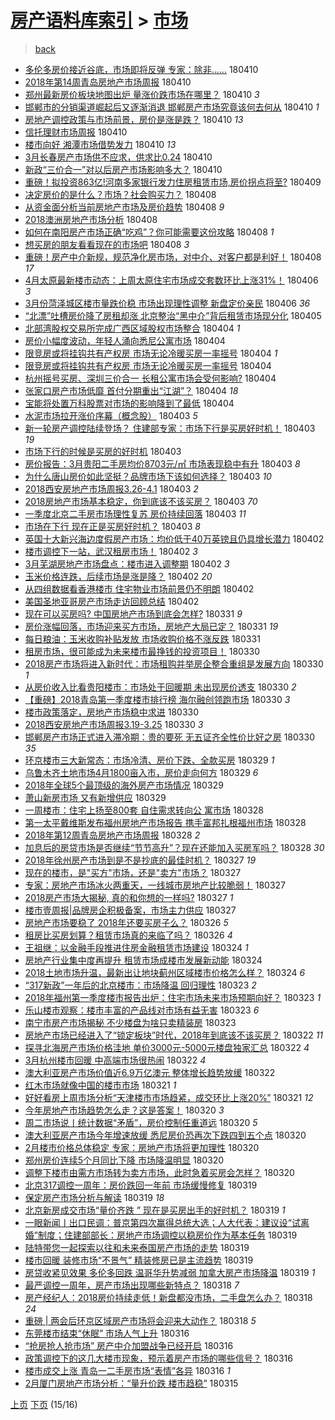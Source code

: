 [房产语料库索引](../../README.md)  > [市场](市场.md)
====
> [back](../README.md)

- [多伦多房价接近谷底，市场即将反弹 专家：除非……](http://jkwz.applinzi.com/ittc/7090476977998005258.html#%E5%A4%9A%E4%BC%A6%E5%A4%9A%E6%88%BF%E4%BB%B7%E6%8E%A5%E8%BF%91%E8%B0%B7%E5%BA%95%EF%BC%8C%E5%B8%82%E5%9C%BA%E5%8D%B3%E5%B0%86%E5%8F%8D%E5%BC%B9+%E4%B8%93%E5%AE%B6%EF%BC%9A%E9%99%A4%E9%9D%9E%E2%80%A6%E2%80%A6) 180410  
- [2018年第14周青岛房地产市场周报](http://jkwz.applinzi.com/ittc/7090403449051284491.html#2018%E5%B9%B4%E7%AC%AC14%E5%91%A8%E9%9D%92%E5%B2%9B%E6%88%BF%E5%9C%B0%E4%BA%A7%E5%B8%82%E5%9C%BA%E5%91%A8%E6%8A%A5) 180410  
- [郑州最新房价板块地图出炉 量涨价跌市场在哪里？](http://jkwz.applinzi.com/ittc/7090384085258339339.html#%E9%83%91%E5%B7%9E%E6%9C%80%E6%96%B0%E6%88%BF%E4%BB%B7%E6%9D%BF%E5%9D%97%E5%9C%B0%E5%9B%BE%E5%87%BA%E7%82%89+%E9%87%8F%E6%B6%A8%E4%BB%B7%E8%B7%8C%E5%B8%82%E5%9C%BA%E5%9C%A8%E5%93%AA%E9%87%8C%EF%BC%9F) 180410 *3* 
- [邯郸市的分销渠道崛起后又逐渐消退 邯郸房产市场究竟该何去何从](http://jkwz.applinzi.com/ittc/7090296847753282567.html#%E9%82%AF%E9%83%B8%E5%B8%82%E7%9A%84%E5%88%86%E9%94%80%E6%B8%A0%E9%81%93%E5%B4%9B%E8%B5%B7%E5%90%8E%E5%8F%88%E9%80%90%E6%B8%90%E6%B6%88%E9%80%80+%E9%82%AF%E9%83%B8%E6%88%BF%E4%BA%A7%E5%B8%82%E5%9C%BA%E7%A9%B6%E7%AB%9F%E8%AF%A5%E4%BD%95%E5%8E%BB%E4%BD%95%E4%BB%8E) 180410 *1* 
- [房地产调控政策与市场前景，房价是涨是跌？](http://jkwz.applinzi.com/ittc/7090286022455985168.html#%E6%88%BF%E5%9C%B0%E4%BA%A7%E8%B0%83%E6%8E%A7%E6%94%BF%E7%AD%96%E4%B8%8E%E5%B8%82%E5%9C%BA%E5%89%8D%E6%99%AF%EF%BC%8C%E6%88%BF%E4%BB%B7%E6%98%AF%E6%B6%A8%E6%98%AF%E8%B7%8C%EF%BC%9F) 180410 *13* 
- [信托理财市场周报](http://jkwz.applinzi.com/ittc/7090285720302519312.html#%E4%BF%A1%E6%89%98%E7%90%86%E8%B4%A2%E5%B8%82%E5%9C%BA%E5%91%A8%E6%8A%A5) 180410  
- [楼市向好 湘潭市场借势发力](http://jkwz.applinzi.com/ittc/7090279007977473040.html#%E6%A5%BC%E5%B8%82%E5%90%91%E5%A5%BD+%E6%B9%98%E6%BD%AD%E5%B8%82%E5%9C%BA%E5%80%9F%E5%8A%BF%E5%8F%91%E5%8A%9B) 180410 *13* 
- [3月长春房产市场供不应求，供求比0.24](http://jkwz.applinzi.com/ittc/7090271972087038983.html#3%E6%9C%88%E9%95%BF%E6%98%A5%E6%88%BF%E4%BA%A7%E5%B8%82%E5%9C%BA%E4%BE%9B%E4%B8%8D%E5%BA%94%E6%B1%82%EF%BC%8C%E4%BE%9B%E6%B1%82%E6%AF%940.24) 180410  
- [新政“三价合一”对以后房产市场影响多大？](http://jkwz.applinzi.com/ittc/7090068575199167494.html#%E6%96%B0%E6%94%BF%E2%80%9C%E4%B8%89%E4%BB%B7%E5%90%88%E4%B8%80%E2%80%9D%E5%AF%B9%E4%BB%A5%E5%90%8E%E6%88%BF%E4%BA%A7%E5%B8%82%E5%9C%BA%E5%BD%B1%E5%93%8D%E5%A4%9A%E5%A4%A7%EF%BC%9F) 180410  
- [重磅！拟投资863亿!河南多家银行发力住房租赁市场,房价拐点将至?](http://jkwz.applinzi.com/ittc/7090028123280376842.html#%E9%87%8D%E7%A3%85%EF%BC%81%E6%8B%9F%E6%8A%95%E8%B5%84863%E4%BA%BF%21%E6%B2%B3%E5%8D%97%E5%A4%9A%E5%AE%B6%E9%93%B6%E8%A1%8C%E5%8F%91%E5%8A%9B%E4%BD%8F%E6%88%BF%E7%A7%9F%E8%B5%81%E5%B8%82%E5%9C%BA%2C%E6%88%BF%E4%BB%B7%E6%8B%90%E7%82%B9%E5%B0%86%E8%87%B3%3F) 180409  
- [决定房价的是什么？市场？社会购买力？](http://jkwz.applinzi.com/ittc/7089731440189375505.html#%E5%86%B3%E5%AE%9A%E6%88%BF%E4%BB%B7%E7%9A%84%E6%98%AF%E4%BB%80%E4%B9%88%EF%BC%9F%E5%B8%82%E5%9C%BA%EF%BC%9F%E7%A4%BE%E4%BC%9A%E8%B4%AD%E4%B9%B0%E5%8A%9B%EF%BC%9F) 180408  
- [从资金面分析当前房地产市场及房价趋势](http://jkwz.applinzi.com/ittc/7089714259003180049.html#%E4%BB%8E%E8%B5%84%E9%87%91%E9%9D%A2%E5%88%86%E6%9E%90%E5%BD%93%E5%89%8D%E6%88%BF%E5%9C%B0%E4%BA%A7%E5%B8%82%E5%9C%BA%E5%8F%8A%E6%88%BF%E4%BB%B7%E8%B6%8B%E5%8A%BF) 180408 *9* 
- [2018澳洲房地产市场分析](http://jkwz.applinzi.com/ittc/7089667493545378826.html#2018%E6%BE%B3%E6%B4%B2%E6%88%BF%E5%9C%B0%E4%BA%A7%E5%B8%82%E5%9C%BA%E5%88%86%E6%9E%90) 180408  
- [如何在南阳房产市场正确“吃鸡”？你可能需要这份攻略](http://jkwz.applinzi.com/ittc/7089602494055580688.html#%E5%A6%82%E4%BD%95%E5%9C%A8%E5%8D%97%E9%98%B3%E6%88%BF%E4%BA%A7%E5%B8%82%E5%9C%BA%E6%AD%A3%E7%A1%AE%E2%80%9C%E5%90%83%E9%B8%A1%E2%80%9D%EF%BC%9F%E4%BD%A0%E5%8F%AF%E8%83%BD%E9%9C%80%E8%A6%81%E8%BF%99%E4%BB%BD%E6%94%BB%E7%95%A5) 180408 *1* 
- [想买房的朋友看看现在的市场吧](http://jkwz.applinzi.com/ittc/7089600194146731014.html#%E6%83%B3%E4%B9%B0%E6%88%BF%E7%9A%84%E6%9C%8B%E5%8F%8B%E7%9C%8B%E7%9C%8B%E7%8E%B0%E5%9C%A8%E7%9A%84%E5%B8%82%E5%9C%BA%E5%90%A7) 180408 *3* 
- [重磅！房产中介新规，规范净化房市场，对中介、对客户都是利好！](http://jkwz.applinzi.com/ittc/7089541784915149835.html#%E9%87%8D%E7%A3%85%EF%BC%81%E6%88%BF%E4%BA%A7%E4%B8%AD%E4%BB%8B%E6%96%B0%E8%A7%84%EF%BC%8C%E8%A7%84%E8%8C%83%E5%87%80%E5%8C%96%E6%88%BF%E5%B8%82%E5%9C%BA%EF%BC%8C%E5%AF%B9%E4%B8%AD%E4%BB%8B%E3%80%81%E5%AF%B9%E5%AE%A2%E6%88%B7%E9%83%BD%E6%98%AF%E5%88%A9%E5%A5%BD%EF%BC%81) 180408 *17* 
- [4月太原最新楼市动态：上周太原住宅市场成交套数环比上涨31%！](http://jkwz.applinzi.com/ittc/7088904106062382096.html#4%E6%9C%88%E5%A4%AA%E5%8E%9F%E6%9C%80%E6%96%B0%E6%A5%BC%E5%B8%82%E5%8A%A8%E6%80%81%EF%BC%9A%E4%B8%8A%E5%91%A8%E5%A4%AA%E5%8E%9F%E4%BD%8F%E5%AE%85%E5%B8%82%E5%9C%BA%E6%88%90%E4%BA%A4%E5%A5%97%E6%95%B0%E7%8E%AF%E6%AF%94%E4%B8%8A%E6%B6%A831%25%EF%BC%81) 180406 *3* 
- [3月份菏泽城区楼市量跌价稳  市场出现理性调整  新盘定价亲民](http://jkwz.applinzi.com/ittc/7088814549249819665.html#3%E6%9C%88%E4%BB%BD%E8%8F%8F%E6%B3%BD%E5%9F%8E%E5%8C%BA%E6%A5%BC%E5%B8%82%E9%87%8F%E8%B7%8C%E4%BB%B7%E7%A8%B3++%E5%B8%82%E5%9C%BA%E5%87%BA%E7%8E%B0%E7%90%86%E6%80%A7%E8%B0%83%E6%95%B4++%E6%96%B0%E7%9B%98%E5%AE%9A%E4%BB%B7%E4%BA%B2%E6%B0%91) 180406 *36* 
- [“北漂”吐槽房价降了房租却涨 北京整治“黑中介”背后租赁市场现分化](http://jkwz.applinzi.com/ittc/7088415328117982224.html#%E2%80%9C%E5%8C%97%E6%BC%82%E2%80%9D%E5%90%90%E6%A7%BD%E6%88%BF%E4%BB%B7%E9%99%8D%E4%BA%86%E6%88%BF%E7%A7%9F%E5%8D%B4%E6%B6%A8+%E5%8C%97%E4%BA%AC%E6%95%B4%E6%B2%BB%E2%80%9C%E9%BB%91%E4%B8%AD%E4%BB%8B%E2%80%9D%E8%83%8C%E5%90%8E%E7%A7%9F%E8%B5%81%E5%B8%82%E5%9C%BA%E7%8E%B0%E5%88%86%E5%8C%96) 180405  
- [北部湾股权交易所完成广西区域股权市场整合](http://jkwz.applinzi.com/ittc/7088211449753371654.html#%E5%8C%97%E9%83%A8%E6%B9%BE%E8%82%A1%E6%9D%83%E4%BA%A4%E6%98%93%E6%89%80%E5%AE%8C%E6%88%90%E5%B9%BF%E8%A5%BF%E5%8C%BA%E5%9F%9F%E8%82%A1%E6%9D%83%E5%B8%82%E5%9C%BA%E6%95%B4%E5%90%88) 180404 *1* 
- [房价小幅度波动，年轻人涌向悉尼公寓市场](http://jkwz.applinzi.com/ittc/7088138433849721862.html#%E6%88%BF%E4%BB%B7%E5%B0%8F%E5%B9%85%E5%BA%A6%E6%B3%A2%E5%8A%A8%EF%BC%8C%E5%B9%B4%E8%BD%BB%E4%BA%BA%E6%B6%8C%E5%90%91%E6%82%89%E5%B0%BC%E5%85%AC%E5%AF%93%E5%B8%82%E5%9C%BA) 180404  
- [限竞房或将挂钩共有产权房 市场无论冷暖买房一率摇号](http://jkwz.applinzi.com/ittc/7088085187177219088.html#%E9%99%90%E7%AB%9E%E6%88%BF%E6%88%96%E5%B0%86%E6%8C%82%E9%92%A9%E5%85%B1%E6%9C%89%E4%BA%A7%E6%9D%83%E6%88%BF+%E5%B8%82%E5%9C%BA%E6%97%A0%E8%AE%BA%E5%86%B7%E6%9A%96%E4%B9%B0%E6%88%BF%E4%B8%80%E7%8E%87%E6%91%87%E5%8F%B7) 180404 *1* 
- [限竞房或将挂钩共有产权房 市场无论冷暖买房一率摇号](http://jkwz.applinzi.com/ittc/7088085184274760715.html#%E9%99%90%E7%AB%9E%E6%88%BF%E6%88%96%E5%B0%86%E6%8C%82%E9%92%A9%E5%85%B1%E6%9C%89%E4%BA%A7%E6%9D%83%E6%88%BF+%E5%B8%82%E5%9C%BA%E6%97%A0%E8%AE%BA%E5%86%B7%E6%9A%96%E4%B9%B0%E6%88%BF%E4%B8%80%E7%8E%87%E6%91%87%E5%8F%B7) 180404  
- [杭州摇号买房、深圳三价合一 长租公寓市场会受何影响?](http://jkwz.applinzi.com/ittc/7088069744219653126.html#%E6%9D%AD%E5%B7%9E%E6%91%87%E5%8F%B7%E4%B9%B0%E6%88%BF%E3%80%81%E6%B7%B1%E5%9C%B3%E4%B8%89%E4%BB%B7%E5%90%88%E4%B8%80+%E9%95%BF%E7%A7%9F%E5%85%AC%E5%AF%93%E5%B8%82%E5%9C%BA%E4%BC%9A%E5%8F%97%E4%BD%95%E5%BD%B1%E5%93%8D%3F) 180404  
- [张家口房产市场低靡 首付分期重出“江湖”？](http://jkwz.applinzi.com/ittc/7088036324097655819.html#%E5%BC%A0%E5%AE%B6%E5%8F%A3%E6%88%BF%E4%BA%A7%E5%B8%82%E5%9C%BA%E4%BD%8E%E9%9D%A1+%E9%A6%96%E4%BB%98%E5%88%86%E6%9C%9F%E9%87%8D%E5%87%BA%E2%80%9C%E6%B1%9F%E6%B9%96%E2%80%9D%EF%BC%9F) 180404 *18* 
- [宝能将处置万科股票对市场的影响降到了最低](http://jkwz.applinzi.com/ittc/7088034684758131718.html#%E5%AE%9D%E8%83%BD%E5%B0%86%E5%A4%84%E7%BD%AE%E4%B8%87%E7%A7%91%E8%82%A1%E7%A5%A8%E5%AF%B9%E5%B8%82%E5%9C%BA%E7%9A%84%E5%BD%B1%E5%93%8D%E9%99%8D%E5%88%B0%E4%BA%86%E6%9C%80%E4%BD%8E) 180404  
- [水泥市场拉开涨价序幕（概念股）](http://jkwz.applinzi.com/ittc/7087842897573708817.html#%E6%B0%B4%E6%B3%A5%E5%B8%82%E5%9C%BA%E6%8B%89%E5%BC%80%E6%B6%A8%E4%BB%B7%E5%BA%8F%E5%B9%95%EF%BC%88%E6%A6%82%E5%BF%B5%E8%82%A1%EF%BC%89) 180403 *5* 
- [新一轮房产调控陆续登场？ 住建部专家：市场下行是买房好时机！](http://jkwz.applinzi.com/ittc/7087811060331709446.html#%E6%96%B0%E4%B8%80%E8%BD%AE%E6%88%BF%E4%BA%A7%E8%B0%83%E6%8E%A7%E9%99%86%E7%BB%AD%E7%99%BB%E5%9C%BA%EF%BC%9F+%E4%BD%8F%E5%BB%BA%E9%83%A8%E4%B8%93%E5%AE%B6%EF%BC%9A%E5%B8%82%E5%9C%BA%E4%B8%8B%E8%A1%8C%E6%98%AF%E4%B9%B0%E6%88%BF%E5%A5%BD%E6%97%B6%E6%9C%BA%EF%BC%81) 180403 *19* 
- [市场下行的时候是买房的好时机](http://jkwz.applinzi.com/ittc/7087802787260007435.html#%E5%B8%82%E5%9C%BA%E4%B8%8B%E8%A1%8C%E7%9A%84%E6%97%B6%E5%80%99%E6%98%AF%E4%B9%B0%E6%88%BF%E7%9A%84%E5%A5%BD%E6%97%B6%E6%9C%BA) 180403  
- [房价报告：3月贵阳二手房均价8703元/㎡ 市场表现稳中有升](http://jkwz.applinzi.com/ittc/7087791185785783307.html#%E6%88%BF%E4%BB%B7%E6%8A%A5%E5%91%8A%EF%BC%9A3%E6%9C%88%E8%B4%B5%E9%98%B3%E4%BA%8C%E6%89%8B%E6%88%BF%E5%9D%87%E4%BB%B78703%E5%85%83%2F%E3%8E%A1+%E5%B8%82%E5%9C%BA%E8%A1%A8%E7%8E%B0%E7%A8%B3%E4%B8%AD%E6%9C%89%E5%8D%87) 180403 *8* 
- [为什么唐山房价如此坚挺？品牌市场下该如何选择？](http://jkwz.applinzi.com/ittc/7087787233409238022.html#%E4%B8%BA%E4%BB%80%E4%B9%88%E5%94%90%E5%B1%B1%E6%88%BF%E4%BB%B7%E5%A6%82%E6%AD%A4%E5%9D%9A%E6%8C%BA%EF%BC%9F%E5%93%81%E7%89%8C%E5%B8%82%E5%9C%BA%E4%B8%8B%E8%AF%A5%E5%A6%82%E4%BD%95%E9%80%89%E6%8B%A9%EF%BC%9F) 180403 *10* 
- [2018西安房地产市场周报3.26-4.1](http://jkwz.applinzi.com/ittc/7087771362951431178.html#2018%E8%A5%BF%E5%AE%89%E6%88%BF%E5%9C%B0%E4%BA%A7%E5%B8%82%E5%9C%BA%E5%91%A8%E6%8A%A53.26-4.1) 180403 *2* 
- [2018房地产市场基本稳定，你到底该不该买房？](http://jkwz.applinzi.com/ittc/7087738000350118919.html#2018%E6%88%BF%E5%9C%B0%E4%BA%A7%E5%B8%82%E5%9C%BA%E5%9F%BA%E6%9C%AC%E7%A8%B3%E5%AE%9A%EF%BC%8C%E4%BD%A0%E5%88%B0%E5%BA%95%E8%AF%A5%E4%B8%8D%E8%AF%A5%E4%B9%B0%E6%88%BF%EF%BC%9F) 180403 *70* 
- [一季度北京二手房市场理性复苏 房价持续回落](http://jkwz.applinzi.com/ittc/7087693109985281040.html#%E4%B8%80%E5%AD%A3%E5%BA%A6%E5%8C%97%E4%BA%AC%E4%BA%8C%E6%89%8B%E6%88%BF%E5%B8%82%E5%9C%BA%E7%90%86%E6%80%A7%E5%A4%8D%E8%8B%8F+%E6%88%BF%E4%BB%B7%E6%8C%81%E7%BB%AD%E5%9B%9E%E8%90%BD) 180403 *11* 
- [市场在下行 现在正是买房好时机？](http://jkwz.applinzi.com/ittc/7087686836266992651.html#%E5%B8%82%E5%9C%BA%E5%9C%A8%E4%B8%8B%E8%A1%8C+%E7%8E%B0%E5%9C%A8%E6%AD%A3%E6%98%AF%E4%B9%B0%E6%88%BF%E5%A5%BD%E6%97%B6%E6%9C%BA%EF%BC%9F) 180403 *8* 
- [英国十大新兴海边度假房产市场：均价低于40万英镑且仍具增长潜力](http://jkwz.applinzi.com/ittc/7087446368954352647.html#%E8%8B%B1%E5%9B%BD%E5%8D%81%E5%A4%A7%E6%96%B0%E5%85%B4%E6%B5%B7%E8%BE%B9%E5%BA%A6%E5%81%87%E6%88%BF%E4%BA%A7%E5%B8%82%E5%9C%BA%EF%BC%9A%E5%9D%87%E4%BB%B7%E4%BD%8E%E4%BA%8E40%E4%B8%87%E8%8B%B1%E9%95%91%E4%B8%94%E4%BB%8D%E5%85%B7%E5%A2%9E%E9%95%BF%E6%BD%9C%E5%8A%9B) 180402  
- [楼市调控下一站，武汉租房市场！](http://jkwz.applinzi.com/ittc/7087438341048108039.html#%E6%A5%BC%E5%B8%82%E8%B0%83%E6%8E%A7%E4%B8%8B%E4%B8%80%E7%AB%99%EF%BC%8C%E6%AD%A6%E6%B1%89%E7%A7%9F%E6%88%BF%E5%B8%82%E5%9C%BA%EF%BC%81) 180402 *3* 
- [3月芜湖房地产市场盘点：楼市进入调整期](http://jkwz.applinzi.com/ittc/7087344026225476615.html#3%E6%9C%88%E8%8A%9C%E6%B9%96%E6%88%BF%E5%9C%B0%E4%BA%A7%E5%B8%82%E5%9C%BA%E7%9B%98%E7%82%B9%EF%BC%9A%E6%A5%BC%E5%B8%82%E8%BF%9B%E5%85%A5%E8%B0%83%E6%95%B4%E6%9C%9F) 180402 *3* 
- [玉米价格连跌，后续市场是涨是降？](http://jkwz.applinzi.com/ittc/7087342778424230928.html#%E7%8E%89%E7%B1%B3%E4%BB%B7%E6%A0%BC%E8%BF%9E%E8%B7%8C%EF%BC%8C%E5%90%8E%E7%BB%AD%E5%B8%82%E5%9C%BA%E6%98%AF%E6%B6%A8%E6%98%AF%E9%99%8D%EF%BC%9F) 180402 *20* 
- [从四组数据看香港楼市 住宅物业市场前景仍不明朗](http://jkwz.applinzi.com/ittc/7087281073828660234.html#%E4%BB%8E%E5%9B%9B%E7%BB%84%E6%95%B0%E6%8D%AE%E7%9C%8B%E9%A6%99%E6%B8%AF%E6%A5%BC%E5%B8%82+%E4%BD%8F%E5%AE%85%E7%89%A9%E4%B8%9A%E5%B8%82%E5%9C%BA%E5%89%8D%E6%99%AF%E4%BB%8D%E4%B8%8D%E6%98%8E%E6%9C%97) 180402  
- [美国圣地亚哥房产市场走访回顾总结](http://jkwz.applinzi.com/ittc/7087261196082480144.html#%E7%BE%8E%E5%9B%BD%E5%9C%A3%E5%9C%B0%E4%BA%9A%E5%93%A5%E6%88%BF%E4%BA%A7%E5%B8%82%E5%9C%BA%E8%B5%B0%E8%AE%BF%E5%9B%9E%E9%A1%BE%E6%80%BB%E7%BB%93) 180402  
- [现在可以买房吗? 中国房地产市场到底会怎样?](http://jkwz.applinzi.com/ittc/7086748365092291590.html#%E7%8E%B0%E5%9C%A8%E5%8F%AF%E4%BB%A5%E4%B9%B0%E6%88%BF%E5%90%97%3F+%E4%B8%AD%E5%9B%BD%E6%88%BF%E5%9C%B0%E4%BA%A7%E5%B8%82%E5%9C%BA%E5%88%B0%E5%BA%95%E4%BC%9A%E6%80%8E%E6%A0%B7%3F) 180331 *9* 
- [房价涨幅回落，市场迎来买方市场，房地产大局已定？](http://jkwz.applinzi.com/ittc/7086721203941409802.html#%E6%88%BF%E4%BB%B7%E6%B6%A8%E5%B9%85%E5%9B%9E%E8%90%BD%EF%BC%8C%E5%B8%82%E5%9C%BA%E8%BF%8E%E6%9D%A5%E4%B9%B0%E6%96%B9%E5%B8%82%E5%9C%BA%EF%BC%8C%E6%88%BF%E5%9C%B0%E4%BA%A7%E5%A4%A7%E5%B1%80%E5%B7%B2%E5%AE%9A%EF%BC%9F) 180331 *19* 
- [每日粮油：玉米收购补贴发放 市场收购价格不涨反跌](http://jkwz.applinzi.com/ittc/7086560058546848774.html#%E6%AF%8F%E6%97%A5%E7%B2%AE%E6%B2%B9%EF%BC%9A%E7%8E%89%E7%B1%B3%E6%94%B6%E8%B4%AD%E8%A1%A5%E8%B4%B4%E5%8F%91%E6%94%BE+%E5%B8%82%E5%9C%BA%E6%94%B6%E8%B4%AD%E4%BB%B7%E6%A0%BC%E4%B8%8D%E6%B6%A8%E5%8F%8D%E8%B7%8C) 180331  
- [租房市场，很可能成为未来楼市最挣钱的投资项目！](http://jkwz.applinzi.com/ittc/7086185199815885831.html#%E7%A7%9F%E6%88%BF%E5%B8%82%E5%9C%BA%EF%BC%8C%E5%BE%88%E5%8F%AF%E8%83%BD%E6%88%90%E4%B8%BA%E6%9C%AA%E6%9D%A5%E6%A5%BC%E5%B8%82%E6%9C%80%E6%8C%A3%E9%92%B1%E7%9A%84%E6%8A%95%E8%B5%84%E9%A1%B9%E7%9B%AE%EF%BC%81) 180330  
- [2018房产市场将进入新时代：市场租购并举房企整合重组是发展方向](http://jkwz.applinzi.com/ittc/7086328226878325770.html#2018%E6%88%BF%E4%BA%A7%E5%B8%82%E5%9C%BA%E5%B0%86%E8%BF%9B%E5%85%A5%E6%96%B0%E6%97%B6%E4%BB%A3%EF%BC%9A%E5%B8%82%E5%9C%BA%E7%A7%9F%E8%B4%AD%E5%B9%B6%E4%B8%BE%E6%88%BF%E4%BC%81%E6%95%B4%E5%90%88%E9%87%8D%E7%BB%84%E6%98%AF%E5%8F%91%E5%B1%95%E6%96%B9%E5%90%91) 180330 *1* 
- [从房价收入比看贵阳楼市：市场处于回暖期 未出现房价透支](http://jkwz.applinzi.com/ittc/7086312838136333318.html#%E4%BB%8E%E6%88%BF%E4%BB%B7%E6%94%B6%E5%85%A5%E6%AF%94%E7%9C%8B%E8%B4%B5%E9%98%B3%E6%A5%BC%E5%B8%82%EF%BC%9A%E5%B8%82%E5%9C%BA%E5%A4%84%E4%BA%8E%E5%9B%9E%E6%9A%96%E6%9C%9F+%E6%9C%AA%E5%87%BA%E7%8E%B0%E6%88%BF%E4%BB%B7%E9%80%8F%E6%94%AF) 180330 *2* 
- [【重磅】2018青岛第一季度楼市排行榜 海尔融创领跑市场](http://jkwz.applinzi.com/ittc/7086309248806159377.html#%E3%80%90%E9%87%8D%E7%A3%85%E3%80%912018%E9%9D%92%E5%B2%9B%E7%AC%AC%E4%B8%80%E5%AD%A3%E5%BA%A6%E6%A5%BC%E5%B8%82%E6%8E%92%E8%A1%8C%E6%A6%9C+%E6%B5%B7%E5%B0%94%E8%9E%8D%E5%88%9B%E9%A2%86%E8%B7%91%E5%B8%82%E5%9C%BA) 180330 *3* 
- [楼市政策落定，房地产市场稳中求进](http://jkwz.applinzi.com/ittc/7086289785574654983.html#%E6%A5%BC%E5%B8%82%E6%94%BF%E7%AD%96%E8%90%BD%E5%AE%9A%EF%BC%8C%E6%88%BF%E5%9C%B0%E4%BA%A7%E5%B8%82%E5%9C%BA%E7%A8%B3%E4%B8%AD%E6%B1%82%E8%BF%9B) 180330  
- [2018西安房地产市场周报3.19-3.25](http://jkwz.applinzi.com/ittc/7086270232706679819.html#2018%E8%A5%BF%E5%AE%89%E6%88%BF%E5%9C%B0%E4%BA%A7%E5%B8%82%E5%9C%BA%E5%91%A8%E6%8A%A53.19-3.25) 180330 *3* 
- [邯郸房产市场正式进入滞冷期：贵的要死 无五证齐全性价比好之房](http://jkwz.applinzi.com/ittc/7086206495396201479.html#%E9%82%AF%E9%83%B8%E6%88%BF%E4%BA%A7%E5%B8%82%E5%9C%BA%E6%AD%A3%E5%BC%8F%E8%BF%9B%E5%85%A5%E6%BB%9E%E5%86%B7%E6%9C%9F%EF%BC%9A%E8%B4%B5%E7%9A%84%E8%A6%81%E6%AD%BB+%E6%97%A0%E4%BA%94%E8%AF%81%E9%BD%90%E5%85%A8%E6%80%A7%E4%BB%B7%E6%AF%94%E5%A5%BD%E4%B9%8B%E6%88%BF) 180330 *35* 
- [环京楼市三大新常态：市场冷清、房价下跌、全款买房](http://jkwz.applinzi.com/ittc/7086010197493679114.html#%E7%8E%AF%E4%BA%AC%E6%A5%BC%E5%B8%82%E4%B8%89%E5%A4%A7%E6%96%B0%E5%B8%B8%E6%80%81%EF%BC%9A%E5%B8%82%E5%9C%BA%E5%86%B7%E6%B8%85%E3%80%81%E6%88%BF%E4%BB%B7%E4%B8%8B%E8%B7%8C%E3%80%81%E5%85%A8%E6%AC%BE%E4%B9%B0%E6%88%BF) 180329 *1* 
- [乌鲁木齐土地市场4月1800亩入市，房价走向何方](http://jkwz.applinzi.com/ittc/7085954922745168903.html#%E4%B9%8C%E9%B2%81%E6%9C%A8%E9%BD%90%E5%9C%9F%E5%9C%B0%E5%B8%82%E5%9C%BA4%E6%9C%881800%E4%BA%A9%E5%85%A5%E5%B8%82%EF%BC%8C%E6%88%BF%E4%BB%B7%E8%B5%B0%E5%90%91%E4%BD%95%E6%96%B9) 180329 *6* 
- [2018年全球5个最顶级的海外房产市场情况](http://jkwz.applinzi.com/ittc/7085939657101804560.html#2018%E5%B9%B4%E5%85%A8%E7%90%835%E4%B8%AA%E6%9C%80%E9%A1%B6%E7%BA%A7%E7%9A%84%E6%B5%B7%E5%A4%96%E6%88%BF%E4%BA%A7%E5%B8%82%E5%9C%BA%E6%83%85%E5%86%B5) 180329  
- [萧山新房市场 又有新增供应](http://jkwz.applinzi.com/ittc/7085814408850965510.html#%E8%90%A7%E5%B1%B1%E6%96%B0%E6%88%BF%E5%B8%82%E5%9C%BA+%E5%8F%88%E6%9C%89%E6%96%B0%E5%A2%9E%E4%BE%9B%E5%BA%94) 180329  
- [一周楼市：住宅上扬至800套 自住需求转向公 寓市场](http://jkwz.applinzi.com/ittc/7085577135580513296.html#%E4%B8%80%E5%91%A8%E6%A5%BC%E5%B8%82%EF%BC%9A%E4%BD%8F%E5%AE%85%E4%B8%8A%E6%89%AC%E8%87%B3800%E5%A5%97+%E8%87%AA%E4%BD%8F%E9%9C%80%E6%B1%82%E8%BD%AC%E5%90%91%E5%85%AC+%E5%AF%93%E5%B8%82%E5%9C%BA) 180328  
- [第一太平戴维斯发布福州房地产市场报告 携手富邦扎根福州市场](http://jkwz.applinzi.com/ittc/7085551214639186955.html#%E7%AC%AC%E4%B8%80%E5%A4%AA%E5%B9%B3%E6%88%B4%E7%BB%B4%E6%96%AF%E5%8F%91%E5%B8%83%E7%A6%8F%E5%B7%9E%E6%88%BF%E5%9C%B0%E4%BA%A7%E5%B8%82%E5%9C%BA%E6%8A%A5%E5%91%8A+%E6%90%BA%E6%89%8B%E5%AF%8C%E9%82%A6%E6%89%8E%E6%A0%B9%E7%A6%8F%E5%B7%9E%E5%B8%82%E5%9C%BA) 180328  
- [2018年第12周青岛房地产市场周报](http://jkwz.applinzi.com/ittc/7085470469614732299.html#2018%E5%B9%B4%E7%AC%AC12%E5%91%A8%E9%9D%92%E5%B2%9B%E6%88%BF%E5%9C%B0%E4%BA%A7%E5%B8%82%E5%9C%BA%E5%91%A8%E6%8A%A5) 180328 *2* 
- [加息后的房贷市场是否继续“节节高升”？现在还能加入买房军吗？](http://jkwz.applinzi.com/ittc/7085159626985440266.html#%E5%8A%A0%E6%81%AF%E5%90%8E%E7%9A%84%E6%88%BF%E8%B4%B7%E5%B8%82%E5%9C%BA%E6%98%AF%E5%90%A6%E7%BB%A7%E7%BB%AD%E2%80%9C%E8%8A%82%E8%8A%82%E9%AB%98%E5%8D%87%E2%80%9D%EF%BC%9F%E7%8E%B0%E5%9C%A8%E8%BF%98%E8%83%BD%E5%8A%A0%E5%85%A5%E4%B9%B0%E6%88%BF%E5%86%9B%E5%90%97%EF%BC%9F) 180328 *30* 
- [2018年徐州房产市场到是不是抄底的最佳时机？](http://jkwz.applinzi.com/ittc/7085273005007832080.html#2018%E5%B9%B4%E5%BE%90%E5%B7%9E%E6%88%BF%E4%BA%A7%E5%B8%82%E5%9C%BA%E5%88%B0%E6%98%AF%E4%B8%8D%E6%98%AF%E6%8A%84%E5%BA%95%E7%9A%84%E6%9C%80%E4%BD%B3%E6%97%B6%E6%9C%BA%EF%BC%9F) 180327 *19* 
- [现在的楼市，是&quot;买方&quot;市场，还是&quot;卖方&quot;市场？](http://jkwz.applinzi.com/ittc/7085217709581403152.html#%E7%8E%B0%E5%9C%A8%E7%9A%84%E6%A5%BC%E5%B8%82%EF%BC%8C%E6%98%AF%26quot%3B%E4%B9%B0%E6%96%B9%26quot%3B%E5%B8%82%E5%9C%BA%EF%BC%8C%E8%BF%98%E6%98%AF%26quot%3B%E5%8D%96%E6%96%B9%26quot%3B%E5%B8%82%E5%9C%BA%EF%BC%9F) 180327  
- [专家：房地产市场冰火两重天，一线城市房地产比较脆弱！](http://jkwz.applinzi.com/ittc/7085215601545184272.html#%E4%B8%93%E5%AE%B6%EF%BC%9A%E6%88%BF%E5%9C%B0%E4%BA%A7%E5%B8%82%E5%9C%BA%E5%86%B0%E7%81%AB%E4%B8%A4%E9%87%8D%E5%A4%A9%EF%BC%8C%E4%B8%80%E7%BA%BF%E5%9F%8E%E5%B8%82%E6%88%BF%E5%9C%B0%E4%BA%A7%E6%AF%94%E8%BE%83%E8%84%86%E5%BC%B1%EF%BC%81) 180327  
- [2018房产市场大揭秘, 真的和你想的一样吗?](http://jkwz.applinzi.com/ittc/7085100037833229328.html#2018%E6%88%BF%E4%BA%A7%E5%B8%82%E5%9C%BA%E5%A4%A7%E6%8F%AD%E7%A7%98%2C+%E7%9C%9F%E7%9A%84%E5%92%8C%E4%BD%A0%E6%83%B3%E7%9A%84%E4%B8%80%E6%A0%B7%E5%90%97%3F) 180327 *1* 
- [楼市壹周报|品牌房企积极备案，市场主力供应](http://jkwz.applinzi.com/ittc/7085081335725294609.html#%E6%A5%BC%E5%B8%82%E5%A3%B9%E5%91%A8%E6%8A%A5%7C%E5%93%81%E7%89%8C%E6%88%BF%E4%BC%81%E7%A7%AF%E6%9E%81%E5%A4%87%E6%A1%88%EF%BC%8C%E5%B8%82%E5%9C%BA%E4%B8%BB%E5%8A%9B%E4%BE%9B%E5%BA%94) 180327  
- [房地产市场要稳了 2018年还要买房子么？](http://jkwz.applinzi.com/ittc/7084841181701997575.html#%E6%88%BF%E5%9C%B0%E4%BA%A7%E5%B8%82%E5%9C%BA%E8%A6%81%E7%A8%B3%E4%BA%86+2018%E5%B9%B4%E8%BF%98%E8%A6%81%E4%B9%B0%E6%88%BF%E5%AD%90%E4%B9%88%EF%BC%9F) 180326 *5* 
- [租房比买房划算？租赁市场真的来临了吗？](http://jkwz.applinzi.com/ittc/7084794797414155270.html#%E7%A7%9F%E6%88%BF%E6%AF%94%E4%B9%B0%E6%88%BF%E5%88%92%E7%AE%97%EF%BC%9F%E7%A7%9F%E8%B5%81%E5%B8%82%E5%9C%BA%E7%9C%9F%E7%9A%84%E6%9D%A5%E4%B8%B4%E4%BA%86%E5%90%97%EF%BC%9F) 180326 *4* 
- [王祖继：以金融手段推进住房金融租赁市场建设](http://jkwz.applinzi.com/ittc/7084076646581928970.html#%E7%8E%8B%E7%A5%96%E7%BB%A7%EF%BC%9A%E4%BB%A5%E9%87%91%E8%9E%8D%E6%89%8B%E6%AE%B5%E6%8E%A8%E8%BF%9B%E4%BD%8F%E6%88%BF%E9%87%91%E8%9E%8D%E7%A7%9F%E8%B5%81%E5%B8%82%E5%9C%BA%E5%BB%BA%E8%AE%BE) 180324 *1* 
- [房地产行业集中度再提升 租赁市场成楼市发展新动能](http://jkwz.applinzi.com/ittc/7083998799536325639.html#%E6%88%BF%E5%9C%B0%E4%BA%A7%E8%A1%8C%E4%B8%9A%E9%9B%86%E4%B8%AD%E5%BA%A6%E5%86%8D%E6%8F%90%E5%8D%87+%E7%A7%9F%E8%B5%81%E5%B8%82%E5%9C%BA%E6%88%90%E6%A5%BC%E5%B8%82%E5%8F%91%E5%B1%95%E6%96%B0%E5%8A%A8%E8%83%BD) 180324  
- [2018土地市场升温，最新出让地块蓟州区域楼市价格怎么样？](http://jkwz.applinzi.com/ittc/7083960958374642694.html#2018%E5%9C%9F%E5%9C%B0%E5%B8%82%E5%9C%BA%E5%8D%87%E6%B8%A9%EF%BC%8C%E6%9C%80%E6%96%B0%E5%87%BA%E8%AE%A9%E5%9C%B0%E5%9D%97%E8%93%9F%E5%B7%9E%E5%8C%BA%E5%9F%9F%E6%A5%BC%E5%B8%82%E4%BB%B7%E6%A0%BC%E6%80%8E%E4%B9%88%E6%A0%B7%EF%BC%9F) 180324 *6* 
- [“317新政”一年后的北京楼市：市场降温 回归理性](http://jkwz.applinzi.com/ittc/7083681453550601223.html#%E2%80%9C317%E6%96%B0%E6%94%BF%E2%80%9D%E4%B8%80%E5%B9%B4%E5%90%8E%E7%9A%84%E5%8C%97%E4%BA%AC%E6%A5%BC%E5%B8%82%EF%BC%9A%E5%B8%82%E5%9C%BA%E9%99%8D%E6%B8%A9+%E5%9B%9E%E5%BD%92%E7%90%86%E6%80%A7) 180323 *2* 
- [2018年福州第一季度楼市报告出炉：住宅市场未来市场预期向好？](http://jkwz.applinzi.com/ittc/7083652940026086417.html#2018%E5%B9%B4%E7%A6%8F%E5%B7%9E%E7%AC%AC%E4%B8%80%E5%AD%A3%E5%BA%A6%E6%A5%BC%E5%B8%82%E6%8A%A5%E5%91%8A%E5%87%BA%E7%82%89%EF%BC%9A%E4%BD%8F%E5%AE%85%E5%B8%82%E5%9C%BA%E6%9C%AA%E6%9D%A5%E5%B8%82%E5%9C%BA%E9%A2%84%E6%9C%9F%E5%90%91%E5%A5%BD%EF%BC%9F) 180323 *1* 
- [乐山楼市观察：楼市丰富的产品线对市场有益无害](http://jkwz.applinzi.com/ittc/7083623401128461328.html#%E4%B9%90%E5%B1%B1%E6%A5%BC%E5%B8%82%E8%A7%82%E5%AF%9F%EF%BC%9A%E6%A5%BC%E5%B8%82%E4%B8%B0%E5%AF%8C%E7%9A%84%E4%BA%A7%E5%93%81%E7%BA%BF%E5%AF%B9%E5%B8%82%E5%9C%BA%E6%9C%89%E7%9B%8A%E6%97%A0%E5%AE%B3) 180323 *6* 
- [南宁市房产市场揭秘 不少楼盘为啥只卖精装房](http://jkwz.applinzi.com/ittc/7083604906940564487.html#%E5%8D%97%E5%AE%81%E5%B8%82%E6%88%BF%E4%BA%A7%E5%B8%82%E5%9C%BA%E6%8F%AD%E7%A7%98+%E4%B8%8D%E5%B0%91%E6%A5%BC%E7%9B%98%E4%B8%BA%E5%95%A5%E5%8F%AA%E5%8D%96%E7%B2%BE%E8%A3%85%E6%88%BF) 180323  
- [房地产市场已经进入了“锁定板块”时代，2018年到底该不该买房？](http://jkwz.applinzi.com/ittc/7083429880677270544.html#%E6%88%BF%E5%9C%B0%E4%BA%A7%E5%B8%82%E5%9C%BA%E5%B7%B2%E7%BB%8F%E8%BF%9B%E5%85%A5%E4%BA%86%E2%80%9C%E9%94%81%E5%AE%9A%E6%9D%BF%E5%9D%97%E2%80%9D%E6%97%B6%E4%BB%A3%EF%BC%8C2018%E5%B9%B4%E5%88%B0%E5%BA%95%E8%AF%A5%E4%B8%8D%E8%AF%A5%E4%B9%B0%E6%88%BF%EF%BC%9F) 180322 *11* 
- [探寻北海房产市场价格洼地 单价3000元-5000元楼盘独家汇总](http://jkwz.applinzi.com/ittc/7083327697084482570.html#%E6%8E%A2%E5%AF%BB%E5%8C%97%E6%B5%B7%E6%88%BF%E4%BA%A7%E5%B8%82%E5%9C%BA%E4%BB%B7%E6%A0%BC%E6%B4%BC%E5%9C%B0+%E5%8D%95%E4%BB%B73000%E5%85%83-5000%E5%85%83%E6%A5%BC%E7%9B%98%E7%8B%AC%E5%AE%B6%E6%B1%87%E6%80%BB) 180322 *4* 
- [3月杭州楼市回暖 中高端市场很热闹](http://jkwz.applinzi.com/ittc/7083302863797486602.html#3%E6%9C%88%E6%9D%AD%E5%B7%9E%E6%A5%BC%E5%B8%82%E5%9B%9E%E6%9A%96+%E4%B8%AD%E9%AB%98%E7%AB%AF%E5%B8%82%E5%9C%BA%E5%BE%88%E7%83%AD%E9%97%B9) 180322 *4* 
- [澳大利亚房产市场价值近6.9万亿澳元 整体增长趋势放缓](http://jkwz.applinzi.com/ittc/7083270980338451472.html#%E6%BE%B3%E5%A4%A7%E5%88%A9%E4%BA%9A%E6%88%BF%E4%BA%A7%E5%B8%82%E5%9C%BA%E4%BB%B7%E5%80%BC%E8%BF%916.9%E4%B8%87%E4%BA%BF%E6%BE%B3%E5%85%83+%E6%95%B4%E4%BD%93%E5%A2%9E%E9%95%BF%E8%B6%8B%E5%8A%BF%E6%94%BE%E7%BC%93) 180322  
- [红木市场就像中国的楼市市场](http://jkwz.applinzi.com/ittc/7082966521284658182.html#%E7%BA%A2%E6%9C%A8%E5%B8%82%E5%9C%BA%E5%B0%B1%E5%83%8F%E4%B8%AD%E5%9B%BD%E7%9A%84%E6%A5%BC%E5%B8%82%E5%B8%82%E5%9C%BA) 180321 *1* 
- [好好看房上周市场分析“天津楼市市场趋紧，成交环比上涨20%”](http://jkwz.applinzi.com/ittc/7082849556524172294.html#%E5%A5%BD%E5%A5%BD%E7%9C%8B%E6%88%BF%E4%B8%8A%E5%91%A8%E5%B8%82%E5%9C%BA%E5%88%86%E6%9E%90%E2%80%9C%E5%A4%A9%E6%B4%A5%E6%A5%BC%E5%B8%82%E5%B8%82%E5%9C%BA%E8%B6%8B%E7%B4%A7%EF%BC%8C%E6%88%90%E4%BA%A4%E7%8E%AF%E6%AF%94%E4%B8%8A%E6%B6%A820%25%E2%80%9D) 180321 *12* 
- [今年房地产市场趋势怎么走？这是答案！](http://jkwz.applinzi.com/ittc/7082609132526109712.html#%E4%BB%8A%E5%B9%B4%E6%88%BF%E5%9C%B0%E4%BA%A7%E5%B8%82%E5%9C%BA%E8%B6%8B%E5%8A%BF%E6%80%8E%E4%B9%88%E8%B5%B0%EF%BC%9F%E8%BF%99%E6%98%AF%E7%AD%94%E6%A1%88%EF%BC%81) 180320 *3* 
- [周二市场说丨统计数据“矛盾”，房价控制任重道远](http://jkwz.applinzi.com/ittc/7082577887272371206.html#%E5%91%A8%E4%BA%8C%E5%B8%82%E5%9C%BA%E8%AF%B4%E4%B8%A8%E7%BB%9F%E8%AE%A1%E6%95%B0%E6%8D%AE%E2%80%9C%E7%9F%9B%E7%9B%BE%E2%80%9D%EF%BC%8C%E6%88%BF%E4%BB%B7%E6%8E%A7%E5%88%B6%E4%BB%BB%E9%87%8D%E9%81%93%E8%BF%9C) 180320 *5* 
- [澳大利亚房产市场今年增速放缓 悉尼房价恐再次下跌四到五个点](http://jkwz.applinzi.com/ittc/7082571813857264650.html#%E6%BE%B3%E5%A4%A7%E5%88%A9%E4%BA%9A%E6%88%BF%E4%BA%A7%E5%B8%82%E5%9C%BA%E4%BB%8A%E5%B9%B4%E5%A2%9E%E9%80%9F%E6%94%BE%E7%BC%93+%E6%82%89%E5%B0%BC%E6%88%BF%E4%BB%B7%E6%81%90%E5%86%8D%E6%AC%A1%E4%B8%8B%E8%B7%8C%E5%9B%9B%E5%88%B0%E4%BA%94%E4%B8%AA%E7%82%B9) 180320  
- [2月楼市价格总体稳定 专家：房地产市场将更加理性](http://jkwz.applinzi.com/ittc/7082529807898510353.html#2%E6%9C%88%E6%A5%BC%E5%B8%82%E4%BB%B7%E6%A0%BC%E6%80%BB%E4%BD%93%E7%A8%B3%E5%AE%9A+%E4%B8%93%E5%AE%B6%EF%BC%9A%E6%88%BF%E5%9C%B0%E4%BA%A7%E5%B8%82%E5%9C%BA%E5%B0%86%E6%9B%B4%E5%8A%A0%E7%90%86%E6%80%A7) 180320  
- [郑州房价连续5个月同比下降 市场降温明显](http://jkwz.applinzi.com/ittc/7082464146321048586.html#%E9%83%91%E5%B7%9E%E6%88%BF%E4%BB%B7%E8%BF%9E%E7%BB%AD5%E4%B8%AA%E6%9C%88%E5%90%8C%E6%AF%94%E4%B8%8B%E9%99%8D+%E5%B8%82%E5%9C%BA%E9%99%8D%E6%B8%A9%E6%98%8E%E6%98%BE) 180320  
- [调整下楼市由需方市场转为卖方市场，此时急着买房会怎样？](http://jkwz.applinzi.com/ittc/7082299416675615761.html#%E8%B0%83%E6%95%B4%E4%B8%8B%E6%A5%BC%E5%B8%82%E7%94%B1%E9%9C%80%E6%96%B9%E5%B8%82%E5%9C%BA%E8%BD%AC%E4%B8%BA%E5%8D%96%E6%96%B9%E5%B8%82%E5%9C%BA%EF%BC%8C%E6%AD%A4%E6%97%B6%E6%80%A5%E7%9D%80%E4%B9%B0%E6%88%BF%E4%BC%9A%E6%80%8E%E6%A0%B7%EF%BC%9F) 180320  
- [北京317调控一周年：房价跌回一年前 市场缓慢修复](http://jkwz.applinzi.com/ittc/7082314016489997318.html#%E5%8C%97%E4%BA%AC317%E8%B0%83%E6%8E%A7%E4%B8%80%E5%91%A8%E5%B9%B4%EF%BC%9A%E6%88%BF%E4%BB%B7%E8%B7%8C%E5%9B%9E%E4%B8%80%E5%B9%B4%E5%89%8D+%E5%B8%82%E5%9C%BA%E7%BC%93%E6%85%A2%E4%BF%AE%E5%A4%8D) 180319  
- [保定房产市场分析与解读](http://jkwz.applinzi.com/ittc/7082213848797152262.html#%E4%BF%9D%E5%AE%9A%E6%88%BF%E4%BA%A7%E5%B8%82%E5%9C%BA%E5%88%86%E6%9E%90%E4%B8%8E%E8%A7%A3%E8%AF%BB) 180319 *18* 
- [北京新房成交市场“量价齐跌 ” 现在是买房出手的好时机？](http://jkwz.applinzi.com/ittc/7082204104841757712.html#%E5%8C%97%E4%BA%AC%E6%96%B0%E6%88%BF%E6%88%90%E4%BA%A4%E5%B8%82%E5%9C%BA%E2%80%9C%E9%87%8F%E4%BB%B7%E9%BD%90%E8%B7%8C+%E2%80%9D+%E7%8E%B0%E5%9C%A8%E6%98%AF%E4%B9%B0%E6%88%BF%E5%87%BA%E6%89%8B%E7%9A%84%E5%A5%BD%E6%97%B6%E6%9C%BA%EF%BC%9F) 180319 *1* 
- [一眼新闻丨出口民调：普京第四次赢得总统大选；人大代表：建议设“试离婚”制度；住建部部长：房地产市场调控以稳房价作为基本任务](http://jkwz.applinzi.com/ittc/7082189728504087559.html#%E4%B8%80%E7%9C%BC%E6%96%B0%E9%97%BB%E4%B8%A8%E5%87%BA%E5%8F%A3%E6%B0%91%E8%B0%83%EF%BC%9A%E6%99%AE%E4%BA%AC%E7%AC%AC%E5%9B%9B%E6%AC%A1%E8%B5%A2%E5%BE%97%E6%80%BB%E7%BB%9F%E5%A4%A7%E9%80%89%EF%BC%9B%E4%BA%BA%E5%A4%A7%E4%BB%A3%E8%A1%A8%EF%BC%9A%E5%BB%BA%E8%AE%AE%E8%AE%BE%E2%80%9C%E8%AF%95%E7%A6%BB%E5%A9%9A%E2%80%9D%E5%88%B6%E5%BA%A6%EF%BC%9B%E4%BD%8F%E5%BB%BA%E9%83%A8%E9%83%A8%E9%95%BF%EF%BC%9A%E6%88%BF%E5%9C%B0%E4%BA%A7%E5%B8%82%E5%9C%BA%E8%B0%83%E6%8E%A7%E4%BB%A5%E7%A8%B3%E6%88%BF%E4%BB%B7%E4%BD%9C%E4%B8%BA%E5%9F%BA%E6%9C%AC%E4%BB%BB%E5%8A%A1) 180319  
- [陆特带您一起探索以往和未来泰国房产市场的走势](http://jkwz.applinzi.com/ittc/7082151921001694214.html#%E9%99%86%E7%89%B9%E5%B8%A6%E6%82%A8%E4%B8%80%E8%B5%B7%E6%8E%A2%E7%B4%A2%E4%BB%A5%E5%BE%80%E5%92%8C%E6%9C%AA%E6%9D%A5%E6%B3%B0%E5%9B%BD%E6%88%BF%E4%BA%A7%E5%B8%82%E5%9C%BA%E7%9A%84%E8%B5%B0%E5%8A%BF) 180319  
- [楼市回暖 装修市场“不景气” 精装修房已是主流趋势](http://jkwz.applinzi.com/ittc/7082123524074636305.html#%E6%A5%BC%E5%B8%82%E5%9B%9E%E6%9A%96+%E8%A3%85%E4%BF%AE%E5%B8%82%E5%9C%BA%E2%80%9C%E4%B8%8D%E6%99%AF%E6%B0%94%E2%80%9D+%E7%B2%BE%E8%A3%85%E4%BF%AE%E6%88%BF%E5%B7%B2%E6%98%AF%E4%B8%BB%E6%B5%81%E8%B6%8B%E5%8A%BF) 180319  
- [房贷收紧见效果 多伦多回跌 温哥华升势减弱 加拿大房产市场降温](http://jkwz.applinzi.com/ittc/7081342567532987398.html#%E6%88%BF%E8%B4%B7%E6%94%B6%E7%B4%A7%E8%A7%81%E6%95%88%E6%9E%9C+%E5%A4%9A%E4%BC%A6%E5%A4%9A%E5%9B%9E%E8%B7%8C+%E6%B8%A9%E5%93%A5%E5%8D%8E%E5%8D%87%E5%8A%BF%E5%87%8F%E5%BC%B1+%E5%8A%A0%E6%8B%BF%E5%A4%A7%E6%88%BF%E4%BA%A7%E5%B8%82%E5%9C%BA%E9%99%8D%E6%B8%A9) 180319 *1* 
- [最严调控一周年，房产市场出现哪些新特点？](http://jkwz.applinzi.com/ittc/7081923013576754183.html#%E6%9C%80%E4%B8%A5%E8%B0%83%E6%8E%A7%E4%B8%80%E5%91%A8%E5%B9%B4%EF%BC%8C%E6%88%BF%E4%BA%A7%E5%B8%82%E5%9C%BA%E5%87%BA%E7%8E%B0%E5%93%AA%E4%BA%9B%E6%96%B0%E7%89%B9%E7%82%B9%EF%BC%9F) 180318 *7* 
- [房产经纪人：2018房价持续走低！新盘都没市场，二手盘怎么办？](http://jkwz.applinzi.com/ittc/7081812325084693520.html#%E6%88%BF%E4%BA%A7%E7%BB%8F%E7%BA%AA%E4%BA%BA%EF%BC%9A2018%E6%88%BF%E4%BB%B7%E6%8C%81%E7%BB%AD%E8%B5%B0%E4%BD%8E%EF%BC%81%E6%96%B0%E7%9B%98%E9%83%BD%E6%B2%A1%E5%B8%82%E5%9C%BA%EF%BC%8C%E4%BA%8C%E6%89%8B%E7%9B%98%E6%80%8E%E4%B9%88%E5%8A%9E%EF%BC%9F) 180318 *24* 
- [重磅 | 两会后环京区域房产市场将会迎来大动作？](http://jkwz.applinzi.com/ittc/7081761699248210951.html#%E9%87%8D%E7%A3%85+%7C+%E4%B8%A4%E4%BC%9A%E5%90%8E%E7%8E%AF%E4%BA%AC%E5%8C%BA%E5%9F%9F%E6%88%BF%E4%BA%A7%E5%B8%82%E5%9C%BA%E5%B0%86%E4%BC%9A%E8%BF%8E%E6%9D%A5%E5%A4%A7%E5%8A%A8%E4%BD%9C%EF%BC%9F) 180318 *5* 
- [东莞楼市结束“休眠” 市场人气上升](http://jkwz.applinzi.com/ittc/7081069961789572112.html#%E4%B8%9C%E8%8E%9E%E6%A5%BC%E5%B8%82%E7%BB%93%E6%9D%9F%E2%80%9C%E4%BC%91%E7%9C%A0%E2%80%9D+%E5%B8%82%E5%9C%BA%E4%BA%BA%E6%B0%94%E4%B8%8A%E5%8D%87) 180316  
- [“抢房抢人抢市场” 房产中介加盟战争已经开启](http://jkwz.applinzi.com/ittc/7081032776189215754.html#%E2%80%9C%E6%8A%A2%E6%88%BF%E6%8A%A2%E4%BA%BA%E6%8A%A2%E5%B8%82%E5%9C%BA%E2%80%9D+%E6%88%BF%E4%BA%A7%E4%B8%AD%E4%BB%8B%E5%8A%A0%E7%9B%9F%E6%88%98%E4%BA%89%E5%B7%B2%E7%BB%8F%E5%BC%80%E5%90%AF) 180316  
- [政策调控下的这几大楼市现象，预示着房产市场的哪些信号？](http://jkwz.applinzi.com/ittc/7081023257203704843.html#%E6%94%BF%E7%AD%96%E8%B0%83%E6%8E%A7%E4%B8%8B%E7%9A%84%E8%BF%99%E5%87%A0%E5%A4%A7%E6%A5%BC%E5%B8%82%E7%8E%B0%E8%B1%A1%EF%BC%8C%E9%A2%84%E7%A4%BA%E7%9D%80%E6%88%BF%E4%BA%A7%E5%B8%82%E5%9C%BA%E7%9A%84%E5%93%AA%E4%BA%9B%E4%BF%A1%E5%8F%B7%EF%BC%9F) 180316  
- [楼市成交上涨 青岛一二手房市场“表情”各异](http://jkwz.applinzi.com/ittc/7080998368207963143.html#%E6%A5%BC%E5%B8%82%E6%88%90%E4%BA%A4%E4%B8%8A%E6%B6%A8+%E9%9D%92%E5%B2%9B%E4%B8%80%E4%BA%8C%E6%89%8B%E6%88%BF%E5%B8%82%E5%9C%BA%E2%80%9C%E8%A1%A8%E6%83%85%E2%80%9D%E5%90%84%E5%BC%82) 180316 *1* 
- [2月厦门房地产市场分析：“量升价跌 楼市趋稳”](http://jkwz.applinzi.com/ittc/7080430447782003722.html#2%E6%9C%88%E5%8E%A6%E9%97%A8%E6%88%BF%E5%9C%B0%E4%BA%A7%E5%B8%82%E5%9C%BA%E5%88%86%E6%9E%90%EF%BC%9A%E2%80%9C%E9%87%8F%E5%8D%87%E4%BB%B7%E8%B7%8C+%E6%A5%BC%E5%B8%82%E8%B6%8B%E7%A8%B3%E2%80%9D) 180315  


 [上页](市场.md) [下页](市场14.md)          (15/16)